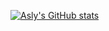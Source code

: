 [![Asly's GitHub stats](https://github-readme-stats.vercel.app/api?username=qiqco&show_icons=true&theme=radical)](https://github.com/anuraghazra/github-readme-stats)
